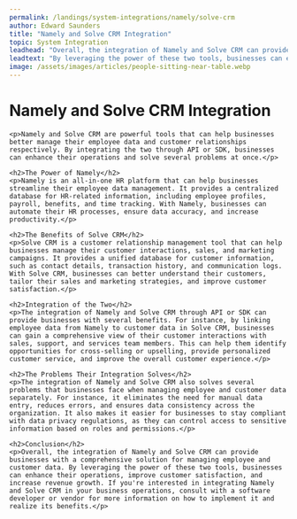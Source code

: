 ```yaml
---
permalink: /landings/system-integrations/namely/solve-crm
author: Edward Saunders
title: "Namely and Solve CRM Integration"
topic: System Integration
leadhead: "Overall, the integration of Namely and Solve CRM can provide businesses with a comprehensive solution for managing employee and customer data"
leadtext: "By leveraging the power of these two tools, businesses can enhance their operations, improve customer satisfaction, and increase revenue growth. If you're interested in integrating Namely and Solve CRM in your business operations, consult with a software developer or vendor for more information on how to implement it and realize its benefits."
image: /assets/images/articles/people-sitting-near-table.webp
---
```

<div class="arttext">    <h1>Namely and Solve CRM Integration</h1>

    <p>Namely and Solve CRM are powerful tools that can help businesses better manage their employee data and customer relationships respectively. By integrating the two through API or SDK, businesses can enhance their operations and solve several problems at once.</p>

    <h2>The Power of Namely</h2>
    <p>Namely is an all-in-one HR platform that can help businesses streamline their employee data management. It provides a centralized database for HR-related information, including employee profiles, payroll, benefits, and time tracking. With Namely, businesses can automate their HR processes, ensure data accuracy, and increase productivity.</p>

    <h2>The Benefits of Solve CRM</h2>
    <p>Solve CRM is a customer relationship management tool that can help businesses manage their customer interactions, sales, and marketing campaigns. It provides a unified database for customer information, such as contact details, transaction history, and communication logs. With Solve CRM, businesses can better understand their customers, tailor their sales and marketing strategies, and improve customer satisfaction.</p>

    <h2>Integration of the Two</h2>
    <p>The integration of Namely and Solve CRM through API or SDK can provide businesses with several benefits. For instance, by linking employee data from Namely to customer data in Solve CRM, businesses can gain a comprehensive view of their customer interactions with sales, support, and services team members. This can help them identify opportunities for cross-selling or upselling, provide personalized customer service, and improve the overall customer experience.</p>

    <h2>The Problems Their Integration Solves</h2>
    <p>The integration of Namely and Solve CRM also solves several problems that businesses face when managing employee and customer data separately. For instance, it eliminates the need for manual data entry, reduces errors, and ensures data consistency across the organization. It also makes it easier for businesses to stay compliant with data privacy regulations, as they can control access to sensitive information based on roles and permissions.</p>

    <h2>Conclusion</h2>
    <p>Overall, the integration of Namely and Solve CRM can provide businesses with a comprehensive solution for managing employee and customer data. By leveraging the power of these two tools, businesses can enhance their operations, improve customer satisfaction, and increase revenue growth. If you're interested in integrating Namely and Solve CRM in your business operations, consult with a software developer or vendor for more information on how to implement it and realize its benefits.</p>
</div>
